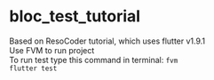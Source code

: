# bloc_test_tutorial

Based on ResoCoder tutorial, which uses flutter v1.9.1
<br>
Use FVM to run project
<br>
To run test type this command in terminal: <code>fvm flutter test</code>
